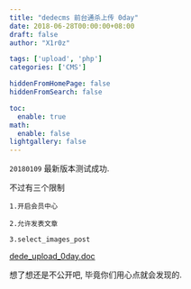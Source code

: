 ```yaml
---
title: "dedecms 前台通杀上传 0day"
date: 2018-06-28T00:00:00+08:00
draft: false
author: "X1r0z"

tags: ['upload', 'php']
categories: ['CMS']

hiddenFromHomePage: false
hiddenFromSearch: false

toc:
  enable: true
math:
  enable: false
lightgallery: false
---
```


`20180109` 最新版本测试成功.

<!--more-->

不过有三个限制

```
1.开启会员中心

2.允许发表文章

3.select_images_post
```

[dede_upload_0day.doc](https://exp10it.cn)

想了想还是不公开吧, 毕竟你们用心点就会发现的.